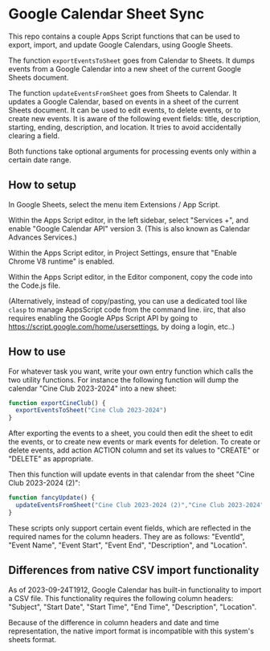 # Google Calendar Sheet Sync

This repo contains a couple Apps Script functions that can be used to export, import, and update Google Calendars, using Google Sheets.

The function `exportEventsToSheet` goes from Calendar to Sheets. It dumps events from a Google Calendar into a new sheet of the current Google Sheets document.

The function `updateEventsFromSheet` goes from Sheets to Calendar. It updates a Google Calendar, based on events in a sheet of the current Sheets document. It can be used to edit events, to delete events, or to create new events. It is aware of the following event fields: title, description, starting, ending, description, and location. It tries to avoid accidentally clearing a field.

Both functions take optional arguments for processing events only within a certain date range.

## How to setup

In Google Sheets, select the menu item Extensions / App Script.

Within the Apps Script editor, in the left sidebar, select "Services +", and enable "Google Calendar API" version 3. (This is also known as Calendar Advances Services.) 

Within the Apps Script editor, in Project Settings, ensure that "Enable Chrome V8 runtime" is enabled.

Within the Apps Script editor, in the Editor component, copy the code into the Code.js file.

(Alternatively, instead of copy/pasting, you can use a dedicated tool like `clasp` to manage AppsScript code from the command line. iirc, that also requires enabling the Google APps Script API by going to https://script.google.com/home/usersettings, by doing a login, etc..)

## How to use

For whatever task you want, write your own entry function which calls the two utility functions. For instance the following function will dump the calendar "Cine Club 2023-2024" into a new sheet:

```js
function exportCineClub() {
  exportEventsToSheet("Cine Club 2023-2024")
}
```

After exporting the events to a sheet, you could then edit the sheet to edit the events, or to create new events or mark events for deletion. To create or delete events, add action ACTION column and set its values to "CREATE" or "DELETE" as appropriate.

Then this function will update events in that calendar from the sheet  "Cine Club 2023-2024 (2)":

```js
function fancyUpdate() {
  updateEventsFromSheet("Cine Club 2023-2024 (2)","Cine Club 2023-2024")
}
```

These scripts only support certain event fields, which are reflected in the required names for the column headers. They are as follows:  "EventId", "Event Name", "Event Start", "Event End", "Description", and "Location".


## Differences from native CSV import functionality

As of 2023-09-24T1912, Google Calendar has built-in functionality to import a CSV file. This functionality requires the following column headers: "Subject", "Start Date", "Start Time", "End Time", "Description", "Location".

Because of the difference in column headers and date and time representation, the native import format is incompatible with this system's sheets format.
